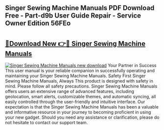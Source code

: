 ## Singer Sewing Machine Manuals PDF Download Free - Part-d9b User Guide Repair - Service Owner Edition 56FEo

# <h2><a href="http://bc63291.oget.top/?id=Singer+Sewing+Machine+Manuals">🔗Download New 👉🔴 Singer Sewing Machine Manuals</a></h2>

[![Singer Sewing Machine Manuals new download](https://i.imgur.com/5g1atiW.png)](http://bc63291.oget.top/?id=Singer+Sewing+Machine+Manuals)
Your Partner in Success This user manual is your reliable companion in successfully operating and maintaining your Singer Sewing Machine Manuals. Safety First Singer Sewing Machine Manuals, Always This product is designed with safety in mind. Please follow all safety precautions. Singer Sewing Machine Manuals offers users an extensive range of advanced features, including geolocation, smart alerts, customizable themes, and automatic syncing, all easily controlled through the user-friendly and intuitive interface. Our expectation is that the Singer Sewing Machine Manuals has been a valuable and informative resource in your journey to becoming proficient in using your new gadget. Should you need any assistance or clarification, please do not hesitate to contact our support team.
